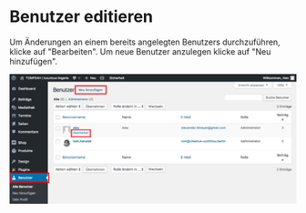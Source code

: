 # Benutzer editieren

Um Änderungen an einem bereits angelegten Benutzers durchzuführen, klicke auf "Bearbeiten". Um neue Benutzer anzulegen klicke auf "Neu hinzufügen".

![test-image](./assets/edit.jpg)
